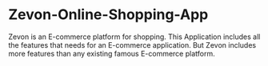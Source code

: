 # Zevon-Online-Shopping-App
Zevon is an E-commerce platform for shopping. This Application includes all the features that needs for an E-commerce application. But Zevon includes more features than any existing famous E-commerce platform.
